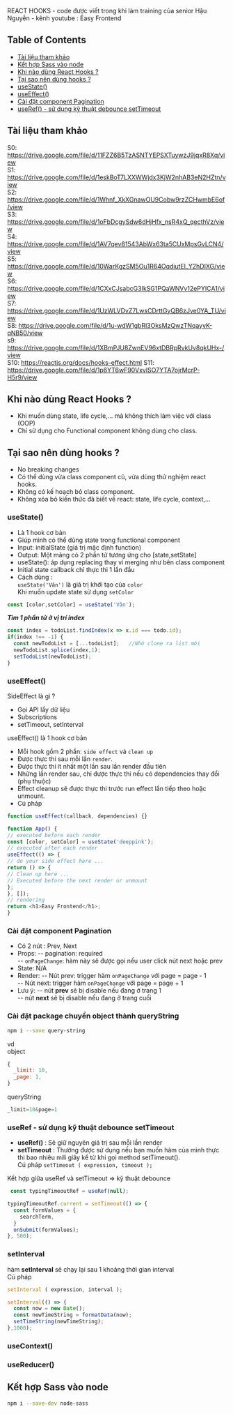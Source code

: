 REACT HOOKS - code được viết trong khi làm training của senior Hậu Nguyễn - kênh youtube : Easy Frontend<br>

## Table of Contents
- [Tài liệu tham khảo](#tài-liệu-tham-khảo)
- [Kết hợp Sass vào node](#kết-hợp-sass-vào-node)
- [Khi  nào dùng React Hooks ?](#khi--nào-dùng-react-hooks-)
- [Tại sao nên dùng hooks ?](#tại-sao-nên-dùng-hooks-)
- [useState()](#usestate)
- [useEffect()](#useeffect)
- [Cài đặt component Pagination](#cài-đặt-component-pagination)
- [useRef() - sử dụng kỹ thuật debounce setTimeout](#useref---sử-dụng-kỹ-thuật-debounce-settimeout)

## Tài liệu tham khảo
S0: https://drive.google.com/file/d/11FZZ6B5TzASNTYEPSXTuywzJ9jqxR8Xq/view <br>
S1: https://drive.google.com/file/d/1eskBoT7LXXWWjdx3KjW2nhAB3eN2HZtn/view <br>
S2: https://drive.google.com/file/d/1Whnf_XkXGnawOU9Cobw9rzZCHwmbE6of/view <br>
S3: https://drive.google.com/file/d/1oFbDcgySdw6dHjHfx_nsR4xQ_qecthVz/view <br>
S4: https://drive.google.com/file/d/1AV7qev81543AbWx63ta5CUxMpsGvLCN4/view <br>
S5: https://drive.google.com/file/d/10WarKgzSM5Ou1R64OqdiutEl_Y2hDIXG/view <br>
S6: https://drive.google.com/file/d/1CXxCJsabcG3IkSG1PQaWNVv12ePYICA1/view <br>
S7: https://drive.google.com/file/d/1UzWLVDvZ7LwsCDrttGyQB6zJve0YA_TU/view <br>
S8: https://drive.google.com/file/d/1u-wdW1gbRl3OksMzQwzTNqayyK-qNB50/view <br>
s9: https://drive.google.com/file/d/1XBmPJU8ZwnEV96xtDBRpRvkUv8qkUHx-/view <br>
S10: https://reactjs.org/docs/hooks-effect.html
S11: https://drive.google.com/file/d/1p6YT6wF90VxvlSO7YTA7ojrMcrP-H5r9/view


## Khi  nào dùng React Hooks ?
- Khi muốn dùng state, life cycle,... mà không thích làm việc với class (OOP)
- Chỉ sử dụng cho Functional component không dùng cho class.
## Tại sao nên dùng hooks ?
- No breaking changes
- Có thể dùng vừa class component cũ, vừa dùng thử nghiệm react hooks.
- Không có kế hoạch bỏ class component.
- Không xóa bỏ kiến thức đã  biết về react: state, life cycle, context,...
### useState()
- Là 1 hook cơ bản
- Giúp mình có thể dùng state trong functional component
- Input: initialState (giá trị mặc định function)
- Output: Một mãng có 2 phần tử tương ứng cho [state,setState]
- useState(): áp dụng replacing thay vì merging như bên class component
- Initial state callback chỉ thực thi 1 lần đầu
- Cách dùng :<br>
`useState('Vân')` là giá trị khởi tạo của `color` <br>
Khi muốn update state sử dụng `setColor`
```js
const [color,setColor] = useState('Vân');
```

***Tìm 1 phần tử ở vị trí index***
```js
const index = todoList.findIndex(x => x.id === todo.id);
if(index !== -1) {
  const newTodoList = [...todoList];   //Nhớ clone ra list mới
  newTodoList.splice(index,1);
  setTodoList(newTodoList);
}
```

### useEffect()
SideEffect là gì ?
- Gọi API lấy dữ liệu
- Subscriptions
- setTimeout, setInterval<br>

useEffect() là 1 hook cơ bản <br>
- Mỗi hook gồm 2 phần: `side effect` và `clean up`
- Được thực thi sau mỗi lần `render`.
- Được thực thi ít nhất một lần sau lần render đầu tiên
- Những lần render sau, chỉ được thực thi nếu có dependencies thay đổi (phụ thuộc)
- Effect cleanup sẽ được thực thi trước run effect lần tiếp theo hoặc unmount.
- Cú pháp
```js
function useEffect(callback, dependencies) {}
```

```js
function App() {
// executed before each render
const [color, setColor] = useState('deeppink');
// executed after each render
useEffect(() => {
// do your side effect here ...
return () => {
// Clean up here ...
// Executed before the next render or unmount
};
}, []);
// rendering
return <h1>Easy Frontend</h1>;
}
```

### Cài đặt component Pagination
- Có 2 nút : Prev, Next
- Props:
 -- pagination: required<br>
 -- `onPageChange`: hàm này sẽ được gọi nếu user click nút next hoặc prev
- State: N/A
- Render:
 -- Nút prev: trigger hàm `onPageChange` với page = page - 1<br>
 -- Nút next: trigger hàm `onPageChange` với page = page + 1<br>
- Lưu ý: 
 -- nút **prev** sẽ bị disable nếu đang ở trang 1<br>
 -- nút **next** sẽ bị disable nếu đang ở trang cuối
### Cài đặt package chuyển object thành queryString
```sh
npm i --save query-string
```

vd<br>
object
```js
{
  _limit: 10,
  _page: 1,
}
```
queryString
```js
_limit=10&page=1
```

### useRef - sử dụng kỹ thuật debounce setTimeout
- **useRef()** : Sẽ giữ nguyên giá trị sau mỗi lần render
- **setTimeout** : Thường được sử dụng nếu bạn muốn hàm của mình thực thi bao nhiêu mili giây kể từ khi gọi method setTimeout(). <br>
Cú pháp `setTimeout ( expression, timeout );` <br>

Kết hợp giữa useRef và setTimeout => kỹ thuật debounce
```js
 const typingTimeoutRef = useRef(null);
```

```js
typingTimeoutRef.current = setTimeout(() => {
  const formValues = {
    searchTerm,
  }
  onSubmit(formValues);
}, 500);
```

### setInterval
hàm **setInterval** sẽ chạy lại sau 1 khoảng thời gian interval<br>
Cú pháp
```js
setInterval ( expression, interval );
```

```js
setInterval(() => {
  const now = new Date();
  const newTimeString = formatData(now);
  setTimeString(newTimeString);
},1000);
```

### useContext()
### useReducer()

## Kết hợp Sass vào node
```sh
npm i --save-dev node-sass
```